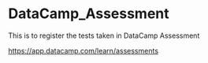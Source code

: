 # DataCamp_Assessment
This is to register the tests taken in DataCamp Assessment

https://app.datacamp.com/learn/assessments


